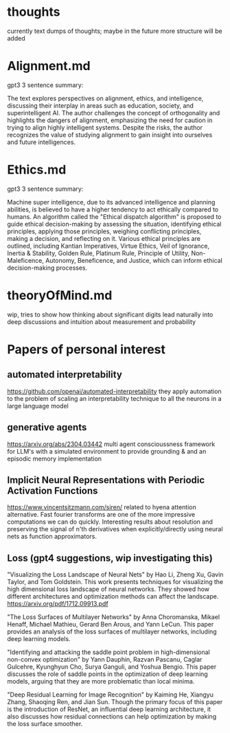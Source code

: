 # thoughts

currently text dumps of thoughts; maybe in the future more structure will be added

# Alignment.md

gpt3 3 sentence summary:

The text explores perspectives on alignment, ethics, and intelligence, discussing their interplay in areas such as education, society, and superintelligent AI. The author challenges the concept of orthogonality and highlights the dangers of alignment, emphasizing the need for caution in trying to align highly intelligent systems. Despite the risks, the author recognizes the value of studying alignment to gain insight into ourselves and future intelligences.


# Ethics.md

gpt3 3 sentence summary:

Machine super intelligence, due to its advanced intelligence and planning abilities, is believed to have a higher tendency to act ethically compared to humans. An algorithm called the "Ethical dispatch algorithm" is proposed to guide ethical decision-making by assessing the situation, identifying ethical principles, applying those principles, weighing conflicting principles, making a decision, and reflecting on it. Various ethical principles are outlined, including Kantian Imperatives, Virtue Ethics, Veil of Ignorance, Inertia & Stability, Golden Rule, Platinum Rule, Principle of Utility, Non-Maleficence, Autonomy, Beneficence, and Justice, which can inform ethical decision-making processes.

# theoryOfMind.md

wip, tries to show how thinking about significant digits lead naturally into deep discussions and intuition about measurement and probability


# Papers of personal interest

## automated interpretability
https://github.com/openai/automated-interpretability
they apply automation to the problem of scaling an interpretability technique to all the neurons in a large language model

## generative agents
https://arxiv.org/abs/2304.03442
multi agent conscioussness framework for LLM's with a simulated environment to provide grounding & and an episodic memory implementation

## Implicit Neural Representations with Periodic Activation Functions
https://www.vincentsitzmann.com/siren/
related to hyena attention alternative. Fast fourier transforms are one of the more impressive computations we can do quickly. Interesting results about resolution and preserving the signal of n'th derivatives when explicitly/directly using neural nets as function approximators.

## Loss (gpt4 suggestions, wip investigating this)
"Visualizing the Loss Landscape of Neural Nets" by Hao Li, Zheng Xu, Gavin Taylor, and Tom Goldstein. This work presents techniques for visualizing the high dimensional loss landscape of neural networks. They showed how different architectures and optimization methods can affect the landscape. https://arxiv.org/pdf/1712.09913.pdf

"The Loss Surfaces of Multilayer Networks" by Anna Choromanska, Mikael Henaff, Michael Mathieu, Gerard Ben Arous, and Yann LeCun. This paper provides an analysis of the loss surfaces of multilayer networks, including deep learning models.

"Identifying and attacking the saddle point problem in high-dimensional non-convex optimization" by Yann Dauphin, Razvan Pascanu, Caglar Gulcehre, Kyunghyun Cho, Surya Ganguli, and Yoshua Bengio. This paper discusses the role of saddle points in the optimization of deep learning models, arguing that they are more problematic than local minima.

"Deep Residual Learning for Image Recognition" by Kaiming He, Xiangyu Zhang, Shaoqing Ren, and Jian Sun. Though the primary focus of this paper is the introduction of ResNet, an influential deep learning architecture, it also discusses how residual connections can help optimization by making the loss surface smoother.





